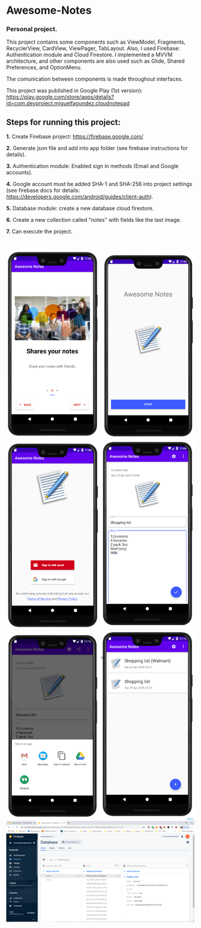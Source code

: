 # Awesome-Notes

### Personal project.

This project contains some components such as ViewModel, Fragments, RecyclerView, CardView, ViewPager, TabLayout.
Also, I used Firebase: Authentication module and Cloud Firestore. I implemented a MVVM architecture, and other components
are also used such as Glide, Shared Preferences, and OptionMenu.

The comunication between components is made throughout interfaces.

This project was published in Google Play (1st version): https://play.google.com/store/apps/details?id=com.devproject.miguelfagundez.cloudnotepad

## Steps for running this project:

**1.** Create Firebase project: https://firebase.google.com/

**2.** Generate json file and add into app folder (see firebase instructions for details).

**3.** Authentication module: Enabled sign in methods (Email and Google accounts).

**4.** Google account must be added SHA-1 and SHA-256 into project settings (see firebase docs for details:
https://developers.google.com/android/guides/client-auth).

**5.** Database module: create a new database cloud firestore.

**6.** Create a new collection called "notes" with fields like the last image.

**7.** Can execute the project.

#

<p align="center">
<img src="images/AwesomeNotes02.png" width="250"> <img src="images/AwesomeNotes04.png" width="250"> 
<img src="images/AwesomeNotes05.png" width="250"> <img src="images/AwesomeNotes08.png" width="250"> 
<img src="images/AwesomeNotes09.png" width="250"> <img src="images/AwesomeNotes10.png" width="250"> 
<img src="images/AwesomeNotes13.png"> 
</p>

